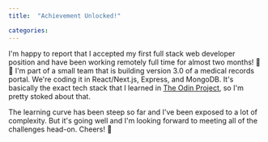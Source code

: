 ```yaml
---
title:  "Achievement Unlocked!"

categories: 
---
```

I'm happy to report that I accepted my first full stack web developer position and have been working remotely full time for almost two months! 🤩🎉 I'm part of a small team that is building version 3.0 of a medical records portal. We're coding it in React/Next.js, Express, and MongoDB. It's basically the exact tech stack that I learned in [The Odin Project](https://theodinproject.com), so I'm pretty stoked about that.

The learning curve has been steep so far and I've been exposed to a lot of complexity. But it's going well and I'm looking forward to meeting all of the challenges head-on. Cheers! 🍻